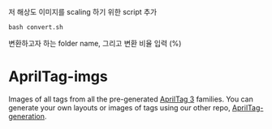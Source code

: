 저 해상도 이미지를 scaling 하기 위한 script 추가

```
bash convert.sh
```

변환하고자 하는 folder name, 그리고 변환 비율 입력 (%)


AprilTag-imgs
=============

Images of all tags from all the pre-generated [AprilTag 3](https://github.com/AprilRobotics/apriltags) families. You can generate your own layouts or images of tags using our other repo, [AprilTag-generation](https://github.com/AprilRobotics/apriltag-generation).
